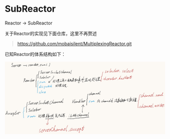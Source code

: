 # SubReactor
Reactor -> SubReactor

关于Reactor的实现见下面仓库，这里不再赘述

>https://github.com/mobaisilent/MultiplexingReactor.git

已知Reactor的体系结构如下：

![Screenshot_2024-10-16-20-16-32-562_com.orion.notein-edit](images/Screenshot_2024-10-16-20-16-32-562_com.orion.notein-edit.jpg)
